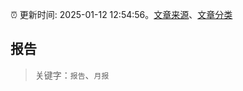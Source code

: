 :alarm_clock: 更新时间: 2025-01-12 12:54:56。[文章来源](/README.md)、[文章分类](/TAGS.md)

## 报告


> 关键字：`报告`、`月报`



